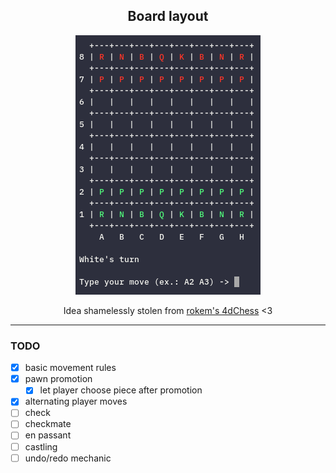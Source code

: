 <div align="center">
<h2>Board layout</h2>

<img src="https://github.com/Smarcy/nim_chess/blob/master/images/board_layout.png" />

Idea shamelessly stolen from <a href="https://github.com/rokemHB/4dChess/">rokem's 4dChess</a> <3
</div>

----

### TODO

* [X] basic movement rules
* [X] pawn promotion
    * [X] let player choose piece after promotion
* [X] alternating player moves
* [ ] check
* [ ] checkmate
* [ ] en passant
* [ ] castling
* [ ] undo/redo mechanic
